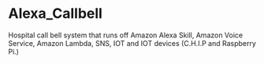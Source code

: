 # Alexa_Callbell
Hospital call bell system that runs off Amazon Alexa Skill, Amazon Voice Service, Amazon Lambda, SNS, IOT and IOT devices (C.H.I.P and Raspberry Pi.)

